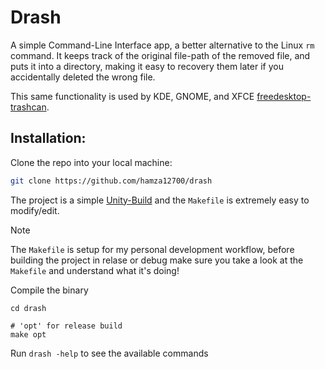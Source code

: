 # Drash

A simple Command-Line Interface app, a better alternative to the Linux `rm`
command. It keeps track of the original file-path of the removed file, and puts
it into a directory, making it easy to recovery them later if you accidentally
deleted the wrong file.

This same functionality is used by KDE, GNOME, and XFCE [freedesktop-trashcan](https://www.freedesktop.org/wiki/Specifications/trash-spec/).

## Installation:

Clone the repo into your local machine:
```bash
git clone https://github.com/hamza12700/drash
```

The project is a simple [Unity-Build](https://en.wikipedia.org/wiki/Unity_build) and the `Makefile` is extremely easy to modify/edit.

> [!NOTE]
> The `Makefile` is setup for my personal development workflow, before building the project in relase or debug make sure you take a look at the `Makefile` and understand what it's doing!

Compile the binary
```bsah
cd drash

# 'opt' for release build
make opt
```

Run `drash -help` to see the available commands
